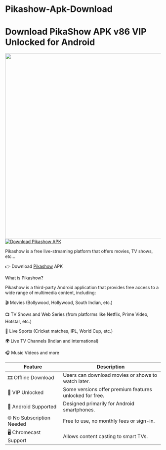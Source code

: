 # Pikashow-Apk-Download
# Download PikaShow APK v86 VIP Unlocked for Android
<img src="https://pikashowsapps.org/wp-content/uploads/2025/01/Pikashow-Apk-2-1024x576.jpg.webp" width="600"/>

<a href="https://pikashowsapps.org/download/" target="_blank">
  <img src="https://img.shields.io/badge/Download-Pikashow-yellow?style=for-the-badge&logo=android" alt="Download Pikashow APK"/>
</a>

Pikashow is a free live-streaming platform that offers movies, TV shows, etc...

👉 Download [Pikashow](https://pikashowsapps.org/) APK

What is Pikashow?

Pikashow is a third-party Android application that provides free access to a wide range of multimedia content, including:

🎬 Movies (Bollywood, Hollywood, South Indian, etc.)

📺 TV Shows and Web Series (from platforms like Netflix, Prime Video, Hotstar, etc.)

🏏 Live Sports (Cricket matches, IPL, World Cup, etc.)

🌍 Live TV Channels (Indian and international)

🎧 Music Videos and more

| Feature                   | Description                                             |
| ------------------------- | ------------------------------------------------------- |
| 🎞️ Offline Download      | Users can download movies or shows to watch later.      |
| 🔐 VIP Unlocked           | Some versions offer premium features unlocked for free. |
| 📱 Android Supported      | Designed primarily for Android smartphones.             |
| 🌐 No Subscription Needed | Free to use, no monthly fees or sign-in.                |
| 🖥️ Chromecast Support    | Allows content casting to smart TVs.                    |


